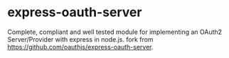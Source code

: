 # express-oauth-server
Complete, compliant and well tested module for implementing an OAuth2 Server/Provider with express in node.js. fork from https://github.com/oauthjs/express-oauth-server. 
